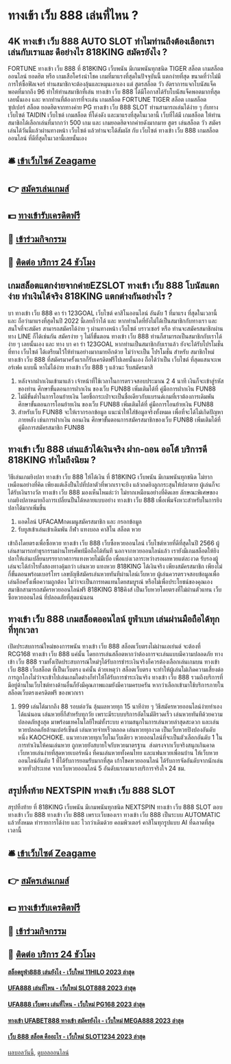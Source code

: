 # ทางเข้า เว็บ 888 เล่นที่ไหน ?
## 4K ทางเข้า เว็บ 888 AUTO SLOT ทำไมท่านถึงต้องเลือกเรา เล่นกับเราและ ดีอย่างไร 818KING สมัครยังไง ?
FORTUNE ทางเข้า เว็บ 888 ที่ 818KING เว็บพนัน มีเกมพนันทุกชนิด TIGER สล็อต เกมสล็อต ออนไลน์ ยอดฮิต หรือ เกมเสือโคร่งนำโชค เกมที่มาแรงที่สุดในปัจจุบันนี้ แตกง่ายที่สุด ขนาดที่ว่าไม่มีการให้ซื้อฟิลเจอร์ ท่านสมาชิกจะต้องลุ้นและหมุนเอาเอง แต่ สูตรสล็อต วัว อัตราการแจกโบนัสแจ็คพอตที่มากถึง 96 ทำให้ท่านสมาชิกที่เล่น ทางเข้า เว็บ 888 ได้มีโอกาสได้รับโบนัสแจ็คพอตมากที่สุดเลยนั้นเอง และ หากท่านที่ต้องการที่จะเล่น เกมสล็อต FORTUNE TIGER สล็อต เกมสล็อต ซุปเปอร์ สล็อต ยอดฮิตจากทางค่าย PG ทางเข้า เว็บ 888 SLOT ท่านสามารถเล่นได้ง่าย ๆ กับทาง เว็บไซต์ TAIDIN เว็บไซต์ เกมสล็อต ที่โด่งดัง และมาแรงที่สุดในเวลานี้ เว็บที่ได้มี เกมสล็อต ให้ท่านสมาชิกได้เลือกเล่นที่มากกว่า 500 เกม และ เกมยอดฮิตจากค่ายดังมากมาย สูตร เล่นสล็อต วัว สมัครเล่นได้วันนี้แล้วผ่านทางหน้า เว็บไซต์ แล้วท่านจะได้สัมผัส กับ เว็บไซต์ ทางเข้า เว็บ 888 เกมสล็อต ออนไลน์ ที่ดีที่สุดในเวลานี้เลยนั้นเอง

## 🛎 [เข้าเว็บไซต์ Zeagame](https://bit.ly/3SdLNi2)
## 👉 [สมัครเล่นเกมส์](https://bit.ly/3SdLNi2)
## 💵 [ทางเข้ารับเครดิตฟรี](https://bit.ly/3dyRKHj)
## 👑 [เข้าร่วมกิจกรรม](https://bit.ly/3dyRKHj)
## 📱 [ติดต่อ บริการ 24 ชัวโมง](https://bit.ly/3dyRKHj)

## เกมสล็อตแตกง่ายจากค่ายEZSLOT ทางเข้า เว็บ 888 โบนัสแตกง่าย ทำเงินได้จริง 818KING แตกต่างกันอย่างไร ?
บา ทางเข้า เว็บ 888 คา ร่า 123GOAL เว็บไซต์ คาสิโนออนไลน์ อันดับ 1 ที่มาแรง ที่สุดในเวลานี้ และ ถือว่ามาแรงที่สุดในปี 2022 นี้เลยก็ว่าได้ และ หากท่านใดที่ยังไม่ได้เป็นสมาชิกกับทางเรา และ สนใจที่จะสมัคร สามารถสมัครได้ง่าย ๆ ผ่านทางหน้า เว็บไซต์ บราวเซอร์ หรือ ท่านจะสมัครสมาชิกผ่านทาง LINE ก็ได้เช่นกัน สมัครง่าย ๆ ไม่กี่ขั้นตอน ทางเข้า เว็บ 888 ท่านก็สามารถเป็นสมาชิกกับเราได้ง่าย ๆ เลยนั้นเอง และ ทาง บา คา ร่า 123GOAL หากท่านเป็นสมาชิกกับเราแล้ว ยังจะได้รับโปรโมชั่น ที่ทาง เว็บไซต์ ได้เตรียมไว้ให้ท่านอย่างมากมายอีกด้วย ไม่ว่าจะเป็น โปรโมชั่น สำหรับ สมาชิกใหม่ ทางเข้า เว็บ 888 ที่สมัครมาครั้งแรกก็รับเครดิตฟรีไปเลยนั้นเอง ถือได้ว่าเป็น เว็บไซต์ ที่สุดแสนจะเพอร์เฟค แบบนี้ หาไม่ได้ง่าย ทางเข้า เว็บ 888 ๆ แล้วนะ รีบสมัครมาสิ
1. หลังจากฝากเงินเข้ามาแล้ว เจ้าหน้าที่ใช้เวลาในการตรวจสอบประมาณ 2 4 นาที เงินก็จะเข้าสู่รหัสของท่าน ศึกษาขั้นตอนการฝากเงิน ของเว็บ FUN88 เพิ่มเติมได้ที่ คู่มือการฝากเงิน FUN88
2. ไม่มีขั้นต่ำในการโอนย้ายเงิน โดยชื่อกระเป๋าจะเป็นชื่อเดียวกับแบรนด์เกมที่เราต้องการเดิมพัน ศึกษาขั้นตอนการโอนย้ายเงิน ของเว็บ FUN88 เพิ่มเติมได้ที่ คู่มือการโอนย้ายเงิน FUN88
3. สำหรับเว็บ FUN88 จะให้เรากรอกข้อมูล แนะนำให้ใส่ข้อมูลจริงทั้งหมด เพื่อที่จะได้ไม่เกิดปัญหาภายหลัง เช่นการฝากเงิน ถอนเงิน ศึกษาขั้นตอนการสมัครสมาชิกของเว็บ FUN88 เพิ่มเติมได้ที่ คู่มือการสมัครสมาชิก FUN88

## ทางเข้า เว็บ 888 เล่นแล้วได้เงินจริง ฝาก-ถอน ออโต้ บริการดี 818KING ทำไมถึงนิยม ?
วิธีเล่นเกมยิงปลา ทางเข้า เว็บ 888 ให้ได้เงิน ที่ 818KING เว็บพนัน มีเกมพนันทุกชนิด ไม่ยากเหมือนอย่างที่คิด เพียงแต่เล็งปืนไปที่ปลาตัวที่พวกเราจะยิง แล้วกดยิงลูกกระสุนให้ปลาตาย ผู้เล่นก็จะได้รับเงินรางวัล ทางเข้า เว็บ 888 มองเห็นไหมล่ะว่า ไม่ยากเหมือนอย่างที่คิดเลย ลักษณะพิเศษของเกมยิงปลาหมายถึงการเปลี่ยนปืนได้หลายแบบอย่าง ทางเข้า เว็บ 888 เพื่อเพิ่มจังหวะสำหรับในการยิงปลาได้มากเพิ่มขึ้น
1. แอดไลน์ UFACAMกดเมนูสมัครสมาชิก และ กรอกข้อมูล
2. รับยูสเข้าเล่นเข้าเดิมพัน กีฬา แทงบอล คาสิโน สล็อต หวย

เข้าถึงโดยตรงเพื่อซื้อหวย ทางเข้า เว็บ 888 เว็บซื้อหวยออนไลน์ เว็บไซต์หวยที่ดีที่สุดในปี 2566 ผู้เล่นสามารถทำธุรกรรมผ่านโทรศัพท์มือถือได้ทันที นอกจากหวยออนไลน์แล้ว เรายังมีเกมสล็อตให้ยิงปลาให้เล่นเปลี่ยนบรรยากาศการแทงหวยไม่มีเบื่อ เพื่อแบ่งเวลาระหว่างรอผลหวยแต่ละงวด รับรองผู้เล่นจะได้กำไรทั้งสองทางคุ้มกว่า เล่นหวย แทงหวย 818KING ได้เงินจริง เพียงสมัครสมาชิก เพียงไม่กี่ขั้นตอนพร้อมเบอร์โทร เลขบัญชีสมัครเล่นหวยทันทีผ่านไลน์เว็บหวย ผู้เล่นควรตรวจสอบข้อมูลเพื่อเล่นอีกครั้งเพื่อความถูกต้อง ไม่ว่าจะเป็นการทดแทนโดยสมบูรณ์ หรือไม่เพื่อประโยชน์ของคุณเอง สมาชิกสามารถสมัครหวยออนไลน์ฟรี 818KING 818คิงส์ เป็นเว็บหวยโดยตรงที่ไม่ผ่านตัวแทน เว็บซื้อหวยออนไลน์ ที่ปลอดภัยที่สุดแน่นอน

## ทางเข้า เว็บ 888 เกมสล็อตออนไลน์ ยูฟ่าเบท เล่นผ่านมือถือได้ทุกที่ทุกเวลา
เปิดประสบการณ์ใหม่ของการพนัน ทางเข้า เว็บ 888 สล็อตเว็บตรงไม่ผ่านเอเย่นต์ จะต้องที่ RCG168 ทางเข้า เว็บ 888 แค่นั้น โดยการเล่นสล็อตหากว่าต้องการจะเล่นแบบมีความปลอดภัย ทางเข้า เว็บ 888 รวมทั้งเปิดประสบการณ์ใหม่ๆได้รับการชำระเงินจริงก็ควรต้องเลือกเล่นเกมบน ทางเข้า เว็บ 888 เว็บสล็อต ที่เป็นเว็บตรง แค่นั้น ด้วยเหตุว่า สล็อตเว็บตรง จะทำให้ผู้เล่นไม่เกิดความเสี่ยงต่อการถูกโกงไม่ว่าจะเข้าไปเล่นเกมใดต่างก็ทำให้ได้รับการชำระเงินจริง ทางเข้า เว็บ 888 รวมถึงบริการที่มีอยู่ด้านในเว็บไซต์ทางด้านอื่นก็ยังมีคุณภาพแถมยังมีความครบครัน หากว่าเลือกเข้ามาใช้บริการภายใน สล็อตเว็บตรงเครดิตฟรี ของพวกเรา
1. 999 เล่นได้มากถึง 88 รอบต่อวัน ลุ้นผลหวยทุก 15 นาทีง่าย ๆ วิธีสมัครหวยออนไลน์ง่ายทำเองได้แน่นอน เล่นหวยยี่กีสำหรับทุกวัย เพราะมีระบบบริการอัตโนมัติรวดเร็ว เล่นหวยทันทีด้วยความปลอดภัยสูงสุด มาพร้อมเทคโนโลยีใหม่ทั้งระบบ ความสนุกในการเล่นหวยล่าสุดสะดวก และเล่นหวยปลอดภัยล้านเปอร์เซ็นต์ เล่นหวยจ่ายเร็วตลอด เล่นหวยทุกงวด เป็นเว็บหวยปิงปองอันดับหนึ่ง KAOCHOKE. แนวทางหวยทุกเว็บในเว็บเดียว หวยออนไลน์ที่จะเป็นตัวเลือกอันดับ 1 ในการทำเงินให้คนเล่นหวย ถูกหวยยังสบายใจกับหวยมาตรฐาน  ส่งตรงจากเว็บจริงสนุกเกินคาด เว็บหวยเล่นง่ายที่สุดหวยเบอร์หนึ่ง ที่คนเล่นหวยทั้งคนไทย และแฟนหวยเพื่อนบ้าน ให้เว็บหวยออนไลน์อันดับ 1 ที่ได้รับการยอมรับมากที่สุด เก้าโชคหวยออนไลน์ ได้รับการจัดอันดับจากนักเล่นหวยทั่วประเทศ จากเว็บหวยออนไลน์ 5 อันดับแรกมาแรงบริการจริงใจ 24 ชม.

## สรุปทิ้งท้าย NEXTSPIN ทางเข้า เว็บ 888 SLOT
สรุปทิ้งท้าย ที่ 818KING เว็บพนัน มีเกมพนันทุกชนิด NEXTSPIN ทางเข้า เว็บ 888 SLOT ตอบ ทางเข้า เว็บ 888 ทางเข้า เว็บ 888 เพราะเว็บของเรา ทางเข้า เว็บ 888 เป็นระบบ AUTOMATIC แล้วทั้งหมด ทำรายการได้ง่าย และ ไวกว่าเดิมด้วย คอมพิวเตอร์ คาสิโนทุกรูปแบบ AI ที่ฉลาดที่สุดเวลานี้

## 🛎 [เข้าเว็บไซต์ Zeagame](https://bit.ly/3SdLNi2)
## 👉 [สมัครเล่นเกมส์](https://bit.ly/3SdLNi2)
## 💵 [ทางเข้ารับเครดิตฟรี](https://bit.ly/3dyRKHj)
## 👑 [เข้าร่วมกิจกรรม](https://bit.ly/3dyRKHj)
## 📱 [ติดต่อ บริการ 24 ชัวโมง](https://bit.ly/3dyRKHj)

#### [สล็อตยูฟ่า888 เล่นยังไง - เว็บใหม่ 11HILO 2023 ล่าสุด](https://atom.io/themes/สล็อตยูฟ่า888%20เล่นยังไง%20-%20เว็บใหม่%2011hilo%202023%20ล่าสุด)
#### [UFA888 เล่นที่ไหน - เว็บใหม่ SLOT888 2023 ล่าสุด](https://atom.io/themes/ufa888%20เล่นที่ไหน%20-%20เว็บใหม่%20slot888%202023%20ล่าสุด)
#### [UFA888 เว็บตรง เล่นที่ไหน - เว็บใหม่ PG168 2023 ล่าสุด](https://atom.io/themes/ufa888%20เว็บตรง%20เล่นที่ไหน%20-%20เว็บใหม่%20pg168%202023%20ล่าสุด)
#### [ทางเข้า UFABET888 ทางเข้า สมัครยังไง - เว็บใหม่ MEGA888 2023 ล่าสุด](https://atom.io/themes/ทางเข้า%20ufabet888%20ทางเข้า%20สมัครยังไง%20-%20เว็บใหม่%20mega888%202023%20ล่าสุด)
#### [เว็บ 888 สล็อต คืออะไร - เว็บใหม่ SLOT1234 2023 ล่าสุด](https://atom.io/themes/เว็บ%20888%20สล็อต%20คืออะไร%20-%20เว็บใหม่%20slot1234%202023%20ล่าสุด)

[ผลบอลวันนี้](https://siamsport.tv "ผลบอลวันนี้"), [ดูบอลออนไลน์](https://siamsport.tv/ดูบอลสด "ดูบอลออนไลน์")